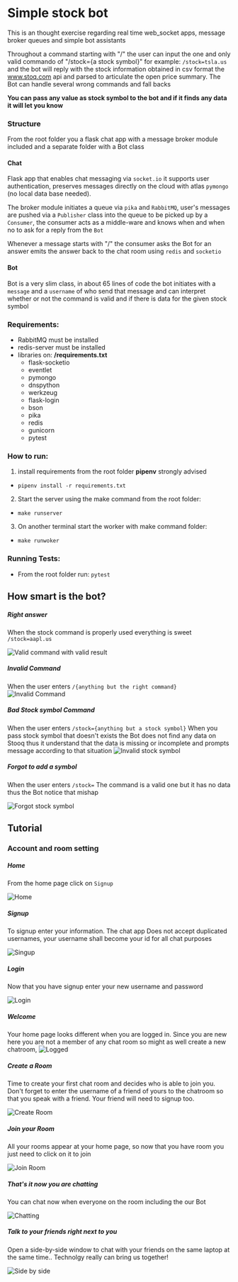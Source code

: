 # Simple stock bot

This is an thought exercise regarding real time web_socket apps, message broker queues and simple bot assistants

Throughout a command starting with "/" the user can input the one and only valid commando of "/stock={a stock symbol}" for example: `/stock=tsla.us`  and the bot will reply with the stock information obtained in csv format the www.stoq.com api and parsed to articulate the open price summary. The Bot can handle several wrong commands and fall backs

**You can pass any value as stock symbol to the bot and if it finds any data it will let you know**

### Structure
From the root folder you a flask chat app with a message broker module included and a separate folder with a Bot class

#### Chat
Flask app that enables chat messaging via `socket.io`  it supports user authentication, preserves messages directly on the cloud with atlas `pymongo` (no local data base needed).

The broker module initiates a queue via `pika` and `RabbitMQ`, user's messages are pushed  via a `Publisher` class into the queue to be picked up by a `Consumer`, the consumer acts as a middle-ware and knows when and when no to ask for a reply from the `Bot`

Whenever a message starts with "/" the consumer asks the Bot for an answer emits the answer back to the chat room using `redis` and `socketio` 

#### Bot
Bot is a very slim class, in about 65 lines of code the bot initiates with a  `message` and a `username` of who send that message and can interpret whether or not the command is valid and if there is data for the given stock symbol

### Requirements:
* RabbitMQ must be installed
* redis-server must be installed
* libraries on: **/requirements.txt**
  * flask-socketio
  * eventlet
  * pymongo
  * dnspython
  * werkzeug
  * flask-login  
  * bson
  * pika
  * redis
  * gunicorn
  * pytest

### How to run:
1. install requirements from the root folder **pipenv** strongly advised
  - `pipenv install -r requirements.txt`
2. Start the server using the make command from the root folder:
  - `make runserver`
3. On another terminal start the worker with make command folder:
  - `make runwoker`

### Running Tests:
* From the root folder run: `pytest`

## How smart is the bot?

##### Right answer

When the stock command is properly used everything is sweet `/stock=aapl.us`

![Valid command with valid result](/images/valid_stock.png)

##### Invalid Command

When the user enters `/{anything but the right command}`
![Invalid Command](/images/invalid_command.png)

##### Bad Stock symbol Command

When the user enters `/stock={anything but a stock symbol}`
When you pass stock symbol that doesn't exists the Bot does not find any data on Stooq thus it understand that the data is missing or incomplete and prompts message according to that situation
![Invalid stock symbol](/images/invalid_stock_symbol.png)

##### Forgot to add a symbol

When the user enters `/stock=` The command is a valid one but it has no data thus the Bot notice that mishap 

![Forgot stock symbol](/images/missing_stock_symbol.png)

## Tutorial

### Account and room setting

##### Home
From the home page click on `Signup`

![Home](/images/home.png)

 ##### Signup
To signup enter your information. The chat app Does not accept duplicated usernames, your username shall become your id for all chat purposes

![Singup](/images/signup1.png)

##### Login
Now that you have signup enter your new username and password

![Login](/images/login.png)

##### Welcome
Your home page looks different when you are logged in. Since you are new here you are not a member of any chat room so might as well create a new chatroom, 
![Logged](/images/home_logged.png)

##### Create a Room
Time to create your first chat room and decides who is able to join you. Don't forget to enter the username of a friend of yours to the chatroom so that you speak with a friend. Your friend will need to signup too.

![Create Room](/images/create_room.png)

##### Join your Room
All your rooms appear at your home page, so now that you have room you just need to click on it to join

![Join Room](/images/home_with_room.png)

##### That's it now you are chatting
You can chat now when everyone on the room including the our Bot

![Chatting](/images/a_room.png)

##### Talk to your friends right next to you
Open a side-by-side window to chat with your friends on the same laptop at the same time.. Technolgy really can bring us together!

![Side by side](/images/side_by_side.png)

